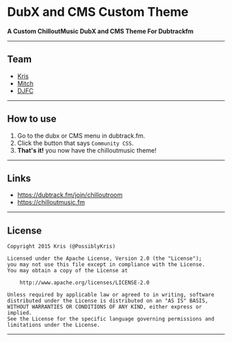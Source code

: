 # DubX and CMS Custom Theme
**A Custom ChilloutMusic DubX and CMS Theme For Dubtrackfm**

-------------
Team
---
- [Kris](https://github.com/PossiblyKris)
- [Mitch](https://mitchdev.net)
- [DJFC](#)

-------------
How to use
---
1. Go to the dubx or CMS menu in dubtrack.fm.
2. Click the button that says `Community CSS`.
3. **That's it!** you now have the chilloutmusic theme!

-------------
Links
---
- https://dubtrack.fm/join/chilloutroom
- https://chilloutmusic.fm

-------------
License
---
    Copyright 2015 Kris (@PossiblyKris)

    Licensed under the Apache License, Version 2.0 (the "License");
    you may not use this file except in compliance with the License.
    You may obtain a copy of the License at

        http://www.apache.org/licenses/LICENSE-2.0

    Unless required by applicable law or agreed to in writing, software
    distributed under the License is distributed on an "AS IS" BASIS,
    WITHOUT WARRANTIES OR CONDITIONS OF ANY KIND, either express or implied.
    See the License for the specific language governing permissions and
    limitations under the License.
-------------